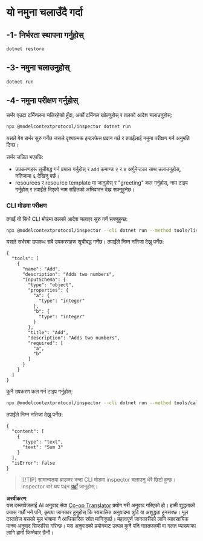 <!--
CO_OP_TRANSLATOR_METADATA:
{
  "original_hash": "1d6ed68c1dd1584c2d8eb599fa601c0b",
  "translation_date": "2025-06-18T05:55:03+00:00",
  "source_file": "03-GettingStarted/01-first-server/solution/dotnet/README.md",
  "language_code": "ne"
}
-->
# यो नमुना चलाउँदै गर्दा

## -1- निर्भरता स्थापना गर्नुहोस्

```bash
dotnet restore
```

## -3- नमुना चलाउनुहोस्

```bash
dotnet run
```

## -4- नमुना परीक्षण गर्नुहोस्

सर्भर एउटा टर्मिनलमा चलिरहेको हुँदा, अर्को टर्मिनल खोल्नुहोस् र तलको आदेश चलाउनुहोस्:

```bash
npx @modelcontextprotocol/inspector dotnet run
```

यसले वेब सर्भर सुरु गर्नेछ जसले दृश्यात्मक इन्टरफेस प्रदान गर्छ र तपाईंलाई नमुना परीक्षण गर्न अनुमति दिन्छ।

सर्भर जडित भएपछि:

- उपकरणहरू सूचीबद्ध गर्न प्रयास गर्नुहोस् र `add` कमाण्ड २ र ४ अर्गुमेन्टका साथ चलाउनुहोस्, नतिजामा ६ देखिनु पर्छ।
- resources र resource template मा जानुहोस् र "greeting" कल गर्नुहोस्, नाम टाइप गर्नुहोस् र तपाईंले दिएको नाम सहितको अभिवादन देख्न सक्नुहुनेछ।

### CLI मोडमा परीक्षण

तपाईं यो सिधै CLI मोडमा तलको आदेश चलाएर सुरु गर्न सक्नुहुन्छ:

```bash
npx @modelcontextprotocol/inspector --cli dotnet run --method tools/list
```

यसले सर्भरमा उपलब्ध सबै उपकरणहरू सूचीबद्ध गर्नेछ। तपाईंले निम्न नतिजा देख्नु पर्नेछ:

```text
{
  "tools": [
    {
      "name": "Add",
      "description": "Adds two numbers",
      "inputSchema": {
        "type": "object",
        "properties": {
          "a": {
            "type": "integer"
          },
          "b": {
            "type": "integer"
          }
        },
        "title": "Add",
        "description": "Adds two numbers",
        "required": [
          "a",
          "b"
        ]
      }
    }
  ]
}
```

कुनै उपकरण कल गर्न टाइप गर्नुहोस्:

```bash
npx @modelcontextprotocol/inspector --cli dotnet run --method tools/call --tool-name Add --tool-arg a=1 --tool-arg b=2
```

तपाईंले निम्न नतिजा देख्नु पर्नेछ:

```text
{
  "content": [
    {
      "type": "text",
      "text": "Sum 3"
    }
  ],
  "isError": false
}
```

> ![!TIP]
> सामान्यतया ब्राउजर भन्दा CLI मोडमा inspector चलाउनु धेरै छिटो हुन्छ।
> inspector बारे थप पढ्न [यहाँ](https://github.com/modelcontextprotocol/inspector) जानुहोस्।

**अस्वीकरण**:  
यस दस्तावेजलाई AI अनुवाद सेवा [Co-op Translator](https://github.com/Azure/co-op-translator) प्रयोग गरी अनुवाद गरिएको हो। हामी शुद्धताको प्रयास गर्छौं भने पनि, कृपया जानकार हुनुहोस् कि स्वचालित अनुवादमा त्रुटि वा अशुद्धता हुनसक्छ। मूल दस्तावेज यसको मूल भाषामा नै आधिकारिक स्रोत मानिनुपर्छ। महत्वपूर्ण जानकारीको लागि व्यावसायिक मानव अनुवाद सिफारिस गरिन्छ। यस अनुवादको प्रयोगबाट उत्पन्न कुनै पनि गलतफहमी वा गलत व्याख्याका लागि हामी जिम्मेवार छैनौं।